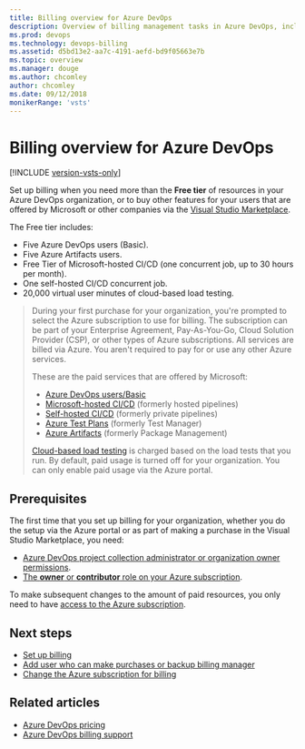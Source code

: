 ```yaml
---
title: Billing overview for Azure DevOps
description: Overview of billing management tasks in Azure DevOps, including how to set up billing, make purchases, and change Azure subscription for billing
ms.prod: devops
ms.technology: devops-billing
ms.assetid: d5bd13e2-aa7c-4191-aefd-bd9f05663e7b
ms.topic: overview
ms.manager: douge
ms.author: chcomley
author: chcomley
ms.date: 09/12/2018
monikerRange: 'vsts'
---
```



# Billing overview for Azure DevOps

[!INCLUDE [version-vsts-only](../../_shared/version-vsts-only.md)]

Set up billing when you need more than the **Free tier** of resources in your Azure DevOps organization, or to buy other features for your users that are offered by Microsoft or other companies via the [Visual Studio Marketplace](https://marketplace.visualstudio.com/).

The Free tier includes:

* Five Azure DevOps users (Basic).
* Five Azure Artifacts users.
* Free Tier of Microsoft-hosted CI/CD (one concurrent job, up to 30 hours per month).
* One self-hosted CI/CD concurrent job.
* 20,000 virtual user minutes of cloud-based load testing.

> During your first purchase for your organization, you're prompted to select the Azure subscription to use for billing. The subscription can be part of your Enterprise Agreement, Pay-As-You-Go, Cloud Solution Provider (CSP), or other types of Azure subscriptions. All services are billed via Azure. You aren't required to pay for or use any other Azure services.
> 
> These are the paid services that are offered by Microsoft:
>
> * [Azure DevOps users/Basic](https://marketplace.visualstudio.com/items?itemName=ms.vss-vstsuser)
> * [Microsoft-hosted CI/CD](https://marketplace.visualstudio.com/items?itemName=ms.build-release-hosted-pipelines) (formerly hosted pipelines)
> * [Self-hosted CI/CD](https://marketplace.visualstudio.com/items?itemName=ms.build-release-private-pipelines) (formerly private pipelines)
> * [Azure Test Plans](https://marketplace.visualstudio.com/items?itemName=ms.vss-testmanager-web) (formerly Test Manager)
> * [Azure Artifacts](https://marketplace.visualstudio.com/items?itemName=ms.feed) (formerly Package Management)
>
> [Cloud-based load testing](buy-load-testing-vs.md) is charged based on the load tests that you run. By default, paid usage is turned off for your organization.
> You can only enable paid usage via the Azure portal.

## Prerequisites

The first time that you set up billing for your organization, whether you do the setup via the Azure portal or as part of making a purchase in the Visual Studio Marketplace, you need:

* [Azure DevOps project collection administrator or organization owner permissions](../accounts/faq-add-delete-users.md#find-owner).
* [The **owner** or **contributor** role on your Azure subscription](add-backup-billing-managers.md).

To make subsequent changes to the amount of paid resources, you only need to have [access to the Azure subscription](add-backup-billing-managers.md).

## Next steps

* [Set up billing](set-up-billing-for-your-organization-vs.md)
* [Add user who can make purchases or backup billing manager](add-backup-billing-managers.md)
* [Change the Azure subscription for billing](change-azure-subscription.md)

## Related articles

* [Azure DevOps pricing](https://azure.microsoft.com/pricing/details/visual-studio-team-services/)
* [Azure DevOps billing support](https://azure.microsoft.com/support/devops/)